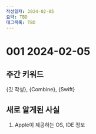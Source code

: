 ```yaml
---
작성일자: 2024-02-05
요약: TBD
태그목록: TBD
---
```

# 001 2024-02-05

## 주간 키워드

{깃 작성}, {Combine}, {Swift}

## 새로 알게된 사실

1. Apple이 제공하는 OS, IDE 정보


